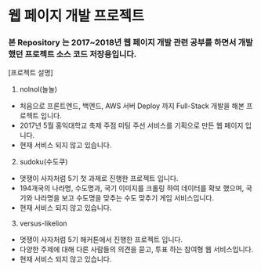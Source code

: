 # 웹 페이지 개발 프로젝트

### 본 Repository 는 2017~2018년 웹 페이지 개발 관련 공부를 하면서 개발 했던 프로젝트 소스 코드 저장용입니다.

[프로젝트 설명]

1. nolnol(놀놀)
- 처음으로 프론트엔드, 백엔드, AWS 서버 Deploy 까지 Full-Stack 개발을 해본 프로젝트 입니다.
- 2017년 5월 홍익대학교 축제 주점 미팅 주선 서비스를 기획으로 만든 웹 페이지 입니다.
- 현재 서비스 되지 않고 있습니다.

2. sudoku(수도쿠)
- 멋쟁이 사자처럼 5기 첫 과제로 진행한 프로젝트 입니다.
- 194개국의 나라명, 수도명과, 국기 이미지를 크롤링 하여 데이터를 확보 했으며, 국기와 나라명을 보고 수도명을 맞추는 수도 맞추기 게임 서비스입니다.
- 현재 서비스 되지 않고 있습니다.

3. versus-likelion
- 멋쟁이 사자처럼 5기 해커톤에서 진행한 프로젝트 입니다.
- 다양한 주제에 대해 다른 사람들의 의견을 묻고, 투표 하는 참여형 웹 서비스입니다.
- 현재 서비스 되지 않고 있습니다.
